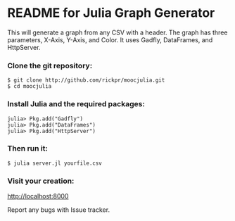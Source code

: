 # README for Julia Graph Generator

This will generate a graph from any CSV with a header. The graph has three
parameters, X-Axis, Y-Axis, and Color. It uses Gadfly, DataFrames, and
HttpServer. 


### Clone the git repository:
```
$ git clone http://github.com/rickpr/moocjulia.git
$ cd moocjulia
```

### Install Julia and the required packages:
```
julia> Pkg.add("Gadfly")
julia> Pkg.add("DataFrames")
julia> Pkg.add("HttpServer")
```

### Then run it:
```
$ julia server.jl yourfile.csv
```
### Visit your creation:
[http://localhost:8000](http://localhost:8000)

Report any bugs with Issue tracker.
